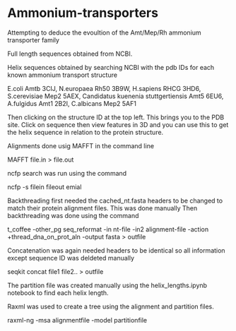 # Ammonium-transporters
Attempting to deduce the evoultion of the Amt/Mep/Rh ammonium transporter family 

Full length sequences obtained from NCBI.

Helix sequences obtained by searching NCBI with the pdb IDs for each known ammonium transport structure

E.coli Amtb 3CIJ,
N.europaea Rh50 3B9W, 
H.sapiens RHCG 3HD6,
S.cerevisiae Mep2 5AEX,
Candidatus kuenenia stuttgertiensis Amt5 6EU6,
A.fulgidus Amt1 2B2I,
C.albicans Mep2 5AF1

Then clicking on the structure ID at the top left. This brings you to the PDB site. Click on sequence then view features in 3D and you can use this to get the helix sequence in relation to the protein structure.

Alignments done usig MAFFT in the command line

  MAFFT file.in > file.out

ncfp search was run using the command 

  ncfp -s filein fileout emial

Backthreading first needed the cached_nt.fasta headers to be changed to match their protein alignment files. This was done manually
Then backthreading was done using the command

  t_coffee -other_pg seq_reformat -in nt-file -in2 alignment-file -action +thread_dna_on_prot_aln -output fasta > outfile 

Concatenation was again needed headers to be identical so all information except sequence ID was deldeted manually 

  seqkit concat file1 file2.. > outfile

The partition file was created manually using the helix_lengths.ipynb notebook to find each helix length.

Raxml was used to create a tree using the alignment and partition files.

  raxml-ng -msa alignmentfile -model partitionfile

